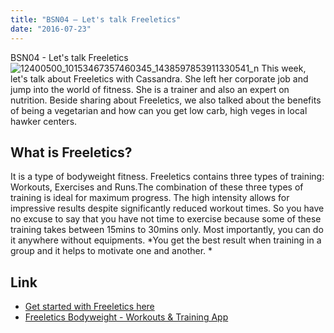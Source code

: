 ```yaml
---
title: "BSN04 – Let's talk Freeletics"
date: "2016-07-23"
---
```


BSN04 - Let's talk Freeletics ![12400500_10153467357460345_1438597853911330541_n](/static/img/12400500_10153467357460345_1438597853911330541_n-300x300.jpg) This week, let's talk about Freeletics with Cassandra. She left her corporate job and jump into the world of fitness. She is a trainer and also an expert on nutrition. Beside sharing about Freeletics, we also talked about the benefits of being a vegetarian and how can you get low carb, high veges in local hawker centers.

## What is Freeletics?

It is a type of bodyweight fitness. Freeletics contains three types of training: Workouts, Exercises and Runs.The combination of these three types of training is ideal for maximum progress. The high intensity allows for impressive results despite significantly reduced workout times. So you have no excuse to say that you have not time to exercise because some of these training takes between 15mins to 30mins only. Most importantly, you can do it anywhere without equipments. \*You get the best result when training in a group and it helps to motivate one and another. \*

## Link

- [Get started with Freeletics here](https://www.facebook.com/groups/1473057786240986/)
- [Freeletics Bodyweight - Workouts & Training App](https://itunes.apple.com/sg/app/freeletics-bodyweight-workouts/id654810212?mt=8)
